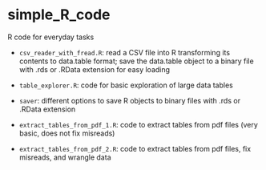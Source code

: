 # simple_R_code
R code for everyday tasks

* `csv_reader_with_fread.R`: read a CSV file into R transforming its contents to data.table format;
  save the data.table object to a binary file with .rds or .RData extension for easy loading

* `table_explorer.R`: code for basic exploration of large data tables

* `saver`: different options to save R objects to binary files with .rds or .RData extension

* `extract_tables_from_pdf_1.R`: code to extract tables from pdf files (very basic, does not fix
  misreads)

* `extract_tables_from_pdf_2.R`: code to extract tables from pdf files, fix misreads, and wrangle
  data